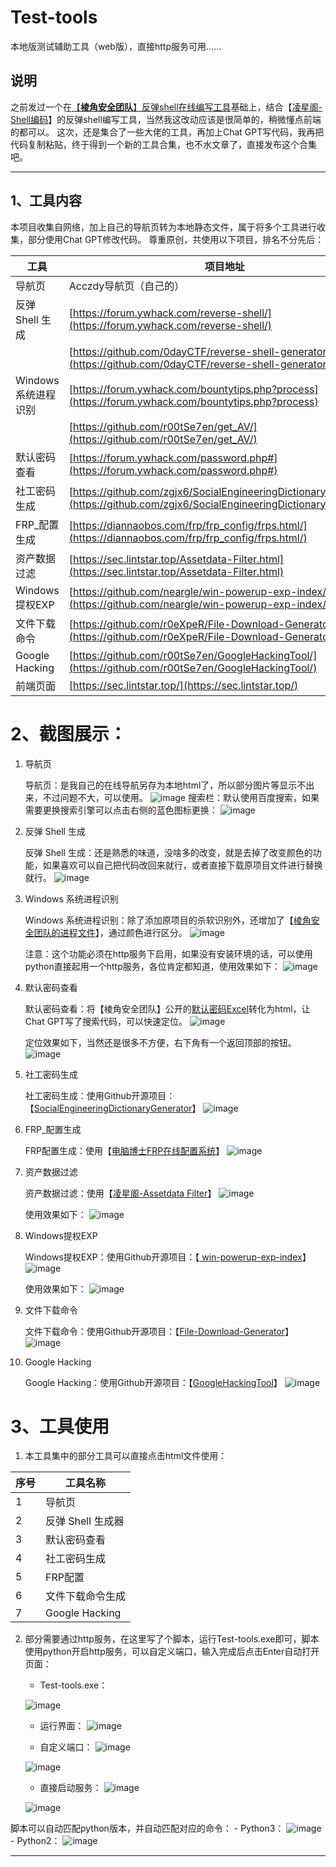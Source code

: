 # Test-tools
本地版测试辅助工具（web版），直接http服务可用……
## 说明

之前发过一个在[【**棱角安全团队**】反弹shell在线编写工具](https://forum.ywhack.com/reverse-shell/)基础上，结合【[凌星阁-Shell编码](https://sec.lintstar.top/Java-shell.html)】的反弹shell编写工具，当然我这改动应该是很简单的，稍微懂点前端的都可以。
这次，还是集合了一些大佬的工具，再加上Chat GPT写代码，我再把代码复制粘贴，终于得到一个新的工具合集，也不水文章了，直接发布这个合集吧。

---

## 1、工具内容

本项目收集自网络，加上自己的导航页转为本地静态文件，属于将多个工具进行收集，部分使用Chat GPT修改代码。
尊重原创，共使用以下项目，排名不分先后：

  | **工具**             | **项目地址**                                                 |
  | -------------------- | ------------------------------------------------------------ |
  | 导航页               | Acczdy导航页（自己的）                                       |
  | 反弹 Shell 生成      | [https://forum.ywhack.com/reverse-shell/](https://forum.ywhack.com/reverse-shell/) |
  |                      | [https://github.com/0dayCTF/reverse-shell-generator/](https://github.com/0dayCTF/reverse-shell-generator/) |
  | Windows 系统进程识别 | [https://forum.ywhack.com/bountytips.php?process](https://forum.ywhack.com/bountytips.php?process) |
  |                      | [https://github.com/r00tSe7en/get_AV/](https://github.com/r00tSe7en/get_AV/) |
  | 默认密码查看         | [https://forum.ywhack.com/password.php#](https://forum.ywhack.com/password.php#) |
  | 社工密码生成         | [https://github.com/zgjx6/SocialEngineeringDictionaryGenerator/](https://github.com/zgjx6/SocialEngineeringDictionaryGenerator/) |
  | FRP_配置生成         | [https://diannaobos.com/frp/frp_config/frps.html/](https://diannaobos.com/frp/frp_config/frps.html/) |
  | 资产数据过滤         | [https://sec.lintstar.top/Assetdata-Filter.html](https://sec.lintstar.top/Assetdata-Filter.html) |
  | Windows提权EXP       | [https://github.com/neargle/win-powerup-exp-index/](https://github.com/neargle/win-powerup-exp-index/) |
  | 文件下载命令         | [https://github.com/r0eXpeR/File-Download-Generator/](https://github.com/r0eXpeR/File-Download-Generator/) |
  | Google Hacking       | [https://github.com/r00tSe7en/GoogleHackingTool/](https://github.com/r00tSe7en/GoogleHackingTool/) |
  | 前端页面             | [https://sec.lintstar.top/](https://sec.lintstar.top/)       |

# 2、截图展示：

1. 导航页

    导航页：是我自己的在线导航另存为本地html了，所以部分图片等显示不出来，不过问题不大，可以使用。
    ![image](https://github.com/Acczdy/Test-tools/assets/107027804/f5301c36-208c-43da-a248-241c6a743c2a)
    搜索栏：默认使用百度搜索，如果需要更换搜索引擎可以点击右侧的蓝色图标更换：
    ![image](https://github.com/Acczdy/Test-tools/assets/107027804/f2151042-1e2b-4c82-b1fb-dc1375a59351)
    
2. 反弹 Shell 生成

    反弹 Shell 生成：还是熟悉的味道，没啥多的改变，就是去掉了改变颜色的功能，如果喜欢可以自己把代码改回来就行，或者直接下载原项目文件进行替换就行。
    ![image](https://github.com/Acczdy/Test-tools/assets/107027804/0fc6963f-040c-483b-aedc-1bb913353fb0)
    
3. Windows 系统进程识别

    Windows 系统进程识别：除了添加原项目的杀软识别外，还增加了【[棱角安全团队的进程文件](https://forum.ywhack.com/bountytips.php?process)】，通过颜色进行区分。
    ![image](https://github.com/Acczdy/Test-tools/assets/107027804/923447ac-a357-4ac1-ad0b-ae42094af87f)

    注意：这个功能必须在http服务下启用，如果没有安装环境的话，可以使用python直接起用一个http服务，各位肯定都知道，使用效果如下：
    ![image](https://github.com/Acczdy/Test-tools/assets/107027804/bda4123c-5cb8-45dc-9d39-fae152191eda)


4. 默认密码查看

    默认密码查看：将【棱角安全团队】公开的[默认密码Excel](https://forum.ywhack.com/Public/defaultpasswd.xlsx)转化为html，让Chat GPT写了搜索代码，可以快速定位。
    ![image](https://github.com/Acczdy/Test-tools/assets/107027804/81beb5f9-f317-4ddc-aa3a-9341f75bd9c6)

    定位效果如下，当然还是很多不方便，右下角有一个返回顶部的按钮。
    ![image](https://github.com/Acczdy/Test-tools/assets/107027804/703cf0b1-8a2f-4c31-b953-c37f4efedae6)


5. 社工密码生成

    社工密码生成：使用Github开源项目：【[SocialEngineeringDictionaryGenerator](https://github.com/zgjx6/SocialEngineeringDictionaryGenerator)】
    ![image](https://github.com/Acczdy/Test-tools/assets/107027804/f33b957c-f675-4b1b-988d-bda77be8ebad)


6. FRP_配置生成

    FRP配置生成：使用【[电脑博士FRP在线配置系统](https://diannaobos.com/frp/frp_config/frps.html)】
    ![image](https://github.com/Acczdy/Test-tools/assets/107027804/689a85e0-2dc4-4067-bd6d-da6c001df4d0)


7. 资产数据过滤

    资产数据过滤：使用【[凌星阁-Assetdata Filter](https://sec.lintstar.top/Assetdata-Filter.html)】
    ![image](https://github.com/Acczdy/Test-tools/assets/107027804/ea96d38c-7c0b-4b9b-b4cf-fce593ad177c)

    使用效果如下：
    ![image](https://github.com/Acczdy/Test-tools/assets/107027804/3dd204f8-72e0-404c-a9e9-abfb7a6793ad)


8. Windows提权EXP

    Windows提权EXP：使用Github开源项目：【[ win-powerup-exp-index](https://github.com/neargle/win-powerup-exp-index/)】
    ![image](https://github.com/Acczdy/Test-tools/assets/107027804/4fea40a6-fec7-49bb-bf2b-05fdd6518074)

    使用效果如下：
    ![image](https://github.com/Acczdy/Test-tools/assets/107027804/80eb6629-7025-4826-a690-9872e97c77a3)


9. 文件下载命令

    文件下载命令：使用Github开源项目：【[File-Download-Generator](https://github.com/r0eXpeR/File-Download-Generator/)】
    ![image](https://github.com/Acczdy/Test-tools/assets/107027804/7b1890ed-71b6-4a6d-b6ac-7afdc171e151)


10. Google Hacking

    Google Hacking：使用Github开源项目：【[GoogleHackingTool](https://github.com/r00tSe7en/GoogleHackingTool/)】
    ![image](https://github.com/Acczdy/Test-tools/assets/107027804/3bdfe96c-74d6-448b-bf26-78090e2563cf)


# 3、工具使用

1. 本工具集中的部分工具可以直接点击html文件使用：

  | **序号** | **工具名称**      |
  | -------- | ----------------- |
  | 1        | 导航页            |
  | 2        | 反弹 Shell 生成器 |
  | 3        | 默认密码查看      |
  | 4        | 社工密码生成      |
  | 5        | FRP配置           |
  | 6        | 文件下载命令生成  |
  | 7        | Google Hacking    |

2. 部分需要通过http服务，在这里写了个脚本，运行Test-tools.exe即可，脚本使用python开启http服务，可以自定义端口，输入完成后点击Enter自动打开页面：
     - Test-tools.exe：

     ![image](https://github.com/Acczdy/Test-tools/assets/107027804/f116145f-aa89-41fe-8f2b-f8cb4c867ef5)
    
     - 运行界面：
     ![image](https://github.com/Acczdy/Test-tools/assets/107027804/6d199f59-2c57-4074-b39b-6a1aa32f009c)

     - 自定义端口：
     ![image](https://github.com/Acczdy/Test-tools/assets/107027804/6ee970bb-3c69-47bf-9f76-bbc0726af9d4)
    
      ![image](https://github.com/Acczdy/Test-tools/assets/107027804/c8446929-656a-494b-8e4e-73d261e14706)

     - 直接启动服务：
     ![image](https://github.com/Acczdy/Test-tools/assets/107027804/668c82d4-8daa-42f4-969a-c69d769c7cf0)
    
      ![image](https://github.com/Acczdy/Test-tools/assets/107027804/7ecfe03f-4b30-446c-b11d-df04ffa7951d)

脚本可以自动匹配python版本，并自动匹配对应的命令： 
     - Python3：
     ![image](https://github.com/Acczdy/Test-tools/assets/107027804/7d1e73de-ac6e-45f7-9a31-08b4bb4af809)
     - Python2：
     ![image](https://github.com/Acczdy/Test-tools/assets/107027804/70d84781-3c32-45a0-b308-d2abcee7f3dc)
     
---






